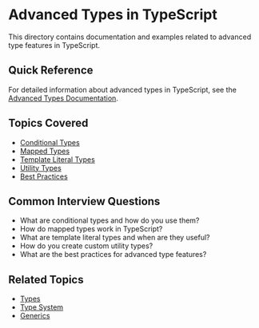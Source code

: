 # Advanced Types in TypeScript

This directory contains documentation and examples related to advanced type features in TypeScript.

## Quick Reference

For detailed information about advanced types in TypeScript, see the
[Advanced Types Documentation](advanced-types.md).

## Topics Covered

- [Conditional Types](advanced-types.md#conditional-types)
- [Mapped Types](advanced-types.md#mapped-types)
- [Template Literal Types](advanced-types.md#template-literal-types)
- [Utility Types](advanced-types.md#utility-types)
- [Best Practices](advanced-types.md#best-practices)

## Common Interview Questions

- What are conditional types and how do you use them?
- How do mapped types work in TypeScript?
- What are template literal types and when are they useful?
- How do you create custom utility types?
- What are the best practices for advanced type features?

## Related Topics

- [Types](../types/types.md)
- [Type System](../type-system/type-system.md)
- [Generics](../generics/generics.md)
